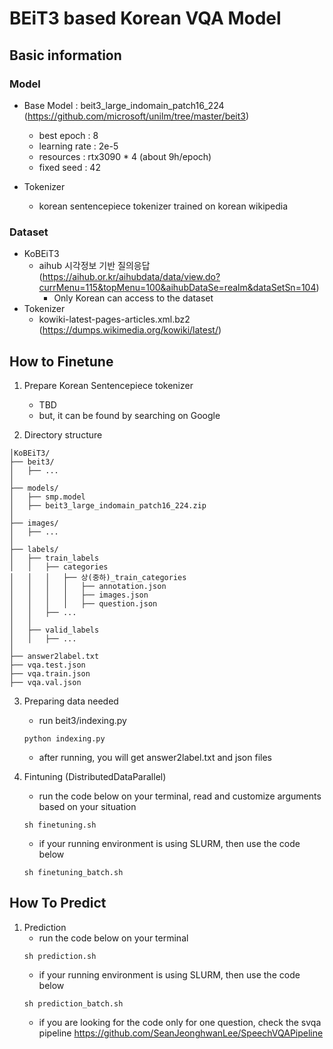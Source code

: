 # BEiT3 based Korean VQA Model #

## Basic information ##
### Model ###
  - Base Model : beit3_large_indomain_patch16_224 (https://github.com/microsoft/unilm/tree/master/beit3)
    - best epoch : 8
    - learning rate : 2e-5
    - resources : rtx3090 * 4 (about 9h/epoch)
    - fixed seed : 42

  - Tokenizer
    - korean sentencepiece tokenizer trained on korean wikipedia
    
### Dataset ###
  - KoBEiT3
    - aihub 시각정보 기반 질의응답 (https://aihub.or.kr/aihubdata/data/view.do?currMenu=115&topMenu=100&aihubDataSe=realm&dataSetSn=104)
      * Only Korean can access to the dataset
  - Tokenizer
    - kowiki-latest-pages-articles.xml.bz2 (https://dumps.wikimedia.org/kowiki/latest/)

## How to Finetune ##
1. Prepare Korean Sentencepiece tokenizer
    - TBD
    * but, it can be found by searching on Google


2. Directory structure
```
│KoBEiT3/
├── beit3/
│   ├── ...
│
├── models/
│   ├── smp.model
│   ├── beit3_large_indomain_patch16_224.zip
│
├── images/
│   ├── ...
│
├── labels/
│   ├── train_labels
│   │   ├── categories
│   │   │   ├── 상(중하)_train_categories
│   │   │   │   ├── annotation.json
│   │   │   │   ├── images.json
│   │   │   │   ├── question.json
│   │   ├── ...
│   │
│   ├── valid_labels
│   │   ├── ...
│
├── answer2label.txt
├── vqa.test.json
├── vqa.train.json
├── vqa.val.json
```


3. Preparing data needed
    - run beit3/indexing.py
    ```
    python indexing.py
    ```
    - after running, you will get answer2label.txt and json files


4. Fintuning (DistributedDataParallel)
    - run the code below on your terminal, read and customize arguments based on your situation
    ```
    sh finetuning.sh
    ```
    - if your running environment is using SLURM, then use the code below
    ```
    sh finetuning_batch.sh
    ```


## How To Predict ##
1. Prediction
    - run the code below on your terminal
    ```
    sh prediction.sh
    ```
    - if your running environment is using SLURM, then use the code below
    ```
    sh prediction_batch.sh
    ```
    - if you are looking for the code only for one question, check the svqa pipeline
    https://github.com/SeanJeonghwanLee/SpeechVQAPipeline